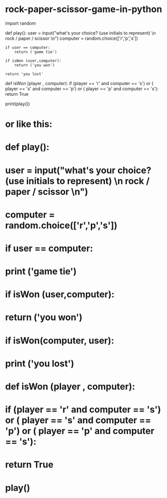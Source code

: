 # rock-paper-scissor-game-in-python
import random

def play():
    user = input("what's your choice? (use initials to represent) \n rock / paper / scissor \n")
    computer = random.choice(['r','p','s'])

    if user == computer:
        return ('game tie')
    
    if isWon (user,computer):
        return ('you won')
    
    return 'you lost'
    

def isWon (player , computer):
    if (player == 'r'  and computer == 's') or ( player == 's' and computer == 'p') or ( player == 'p' and computer == 's'):
        return True


print(play())


# or like this:

# def play():
#     user = input("what's your choice? (use initials to represent) \n rock / paper / scissor \n")
#     computer = random.choice(['r','p','s'])

#     if user == computer:
#         print ('game tie')
    
#     if isWon (user,computer):
#         return ('you won')
    
#     if isWon(computer, user):
#         print ('you lost')
    

# def isWon (player , computer):
#     if (player == 'r'  and computer == 's') or ( player == 's' and computer == 'p') or ( player == 'p' and computer == 's'):
#         return True


# play()
